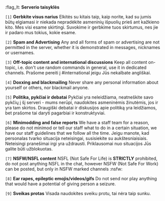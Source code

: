 :flag_lt: **Serverio taisyklės**

`[1]` **Gerbkite visus narius** Elkitės su kitais taip, kaip norite, kad su jumis būtų elgiamasi ir niekada nepradėkite asmeninių išpuolių prieš ant kažkieno kito. Mes visi esame skirtingi. Suvokime ir gerbkime tuos skirtumus, nes jie ir padaro mus tokius, kokie esame.

`[2]` **Spam and Advertising** Any and all forms of spam or advertising are not permitted in the server, whether it is demonstrated in messages, nicknames or usernames.

`[3]` **Off-topic content and international discussions** Keep all content on-topic, i.e. don't use random commands in general, use it in dedicated channels. Prašome pereiti į #international jeigu Jūs nekalbate angliškai.

`[4]` **Doxxing and blackmailing** Never share any personal information about yourself or others, nor blackmail anyone.

`[5]` **Politika, pykčiai ir debatai** Pykčiai yra neleidžiama, neatneškite savo pykčių į šį serveri - mums nerūpi, naudokites asmeninėmis žinutėmis, jos ir yra tam skirtos. Draugiški debatai ir diskusijos apie politiką yra leidžiamos, bet prašome tai daryti pagarbiai ir konstruktyviai.

`[6]` **Minimodding and false reports** We have a staff team for a reason, please do not minimod or tell our staff what to do in a certain situation, we have our staff guidelines that we follow all the time. Jeigu manote, kad personalas tvarko situacija neteisingai, susisiekite su aukštesniaisiais. Neteisingi pranešimai irgi yra uždrausti. Priklausomai nuo situacijos Jūs galite būti užblokuotas.

`[7]` **NSFW/NSFL content** NSFL (Not Safe For Life) is **STRICTLY** prohibited, do not post anything NSFL in the chat, however NSFW (Not Safe For Work) can be posted, but only in NSFW marked channels :nsfw:

`[8]` **Ear rapes, epileptic emojis/videos/gifs** Do not send nor play anything that would have a potential of giving person a seizure.

`[9]` **Sveikas protas** Visada naudokites sveiku protu, tai nėra taip sunku.